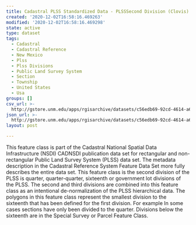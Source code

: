 ```yaml
---
title: Cadastral PLSS Standardized Data - PLSSSecond Division (Clovis) - Version 1.1
created: '2020-12-02T16:58:16.469263'
modified: '2020-12-02T16:58:16.469298'
state: active
type: dataset
tags:
  - Cadastral
  - Cadastral Reference
  - New Mexico
  - Plss
  - Plss Divisions
  - Public Land Survey System
  - Section
  - Township
  - United States
  - Usa
groups: []
csv_url: >-
  http://gstore.unm.edu/apps/rgisarchive/datasets/c56edb69-92cd-4614-a63c-1c9a526fd4d3/PLSSSecond_Division_CLOVIS.derived.csv
json_url: >-
  http://gstore.unm.edu/apps/rgisarchive/datasets/c56edb69-92cd-4614-a63c-1c9a526fd4d3/PLSSSecond_Division_CLOVIS.derived.json
layout: post

---
```

 This feature class is part of the Cadastral National Spatial Data
                Infrastructure (NSDI) CADNSDI publication data set for rectangular and
                non-rectangular Public Land Survey System (PLSS) data set. The metadata description
                in the Cadastral Reference System Feature Data Set more fully describes the entire
                data set. This feature class is the second division of the PLSS is quarter,
                quarter-quarter, sixteenth or government lot divisions of the PLSS. The second and
                third divisions are combined into this feature class as an intentional
                de-normalization of the PLSS hierarchical data. The polygons in this feature class
                represent the smallest division to the sixteenth that has been defined for the first
                division. For example In some cases sections have only been divided to the quarter.
                Divisions below the sixteenth are in the Special Survey or Parcel Feature Class. 
